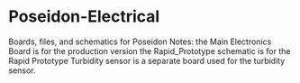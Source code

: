 # Poseidon-Electrical
Boards, files, and schematics for Poseidon
Notes:
  the Main Electronics Board is for the production version
  the Rapid_Prototype schematic is for the Rapid Prototype
  Turbidity sensor is a separate board used for the turbidity sensor.
  